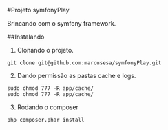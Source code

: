 #Projeto symfonyPlay

Brincando com o symfony framework.

##Instalando

1. Clonando o projeto.
```
git clone git@github.com:marcusesa/symfonyPlay.git
```

2. Dando permissão as pastas cache e logs.
```
sudo chmod 777 -R app/cache/
sudo chmod 777 -R app/cache/
```

3. Rodando o composer
```
php composer.phar install
```
